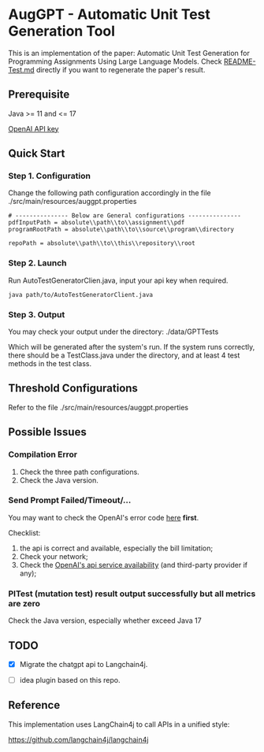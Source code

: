 # AugGPT - Automatic Unit Test Generation Tool

This is an implementation of the paper:
Automatic Unit Test Generation for Programming Assignments
Using Large Language Models. Check [README-Test.md](README-Test.md)
directly if you want to regenerate the paper's result.

## Prerequisite

Java >= 11 and <= 17

[OpenAI API key](https://platform.openai.com/api-keys)

## Quick Start

### Step 1. Configuration

Change the following path configuration accordingly in the file
./src/main/resources/auggpt.properties
```text
# --------------- Below are General configurations ---------------
pdfInputPath = absolute\\path\\to\\assignment\\pdf
programRootPath = absolute\\path\\to\\source\\program\\directory

repoPath = absolute\\path\\to\\this\\repository\\root
```

### Step 2. Launch

Run AutoTestGeneratorClien.java, input your api key when required.

```shell
java path/to/AutoTestGeneratorClient.java
```

### Step 3. Output

You may check your output under the directory:
./data/GPTTests

Which will be generated after the system's run.
If the system runs correctly, there should be a TestClass.java under the directory,
and at least 4 test methods in the test class.

## Threshold Configurations

Refer to the file ./src/main/resources/auggpt.properties

## Possible Issues

### Compilation Error

1. Check the three path configurations.
2. Check the Java version.

### Send Prompt Failed/Timeout/...

You may want to check the OpenAI's error code [here](https://platform.openai.com/docs/guides/error-codes/api-errors) **first**.

Checklist:

1. the api is correct and available, especially the bill limitation;
2. Check your network;
3. Check the [OpenAI's api service availability](https://status.openai.com/) (and third-party provider if any);

### PITest (mutation test) result output successfully but all metrics are zero

Check the Java version, especially whether exceed Java 17

## TODO

- [x] Migrate the chatgpt api to Langchain4j.
- [ ] idea plugin based on this repo.


## Reference

This implementation uses LangChain4j to call APIs in a unified style:

https://github.com/langchain4j/langchain4j
